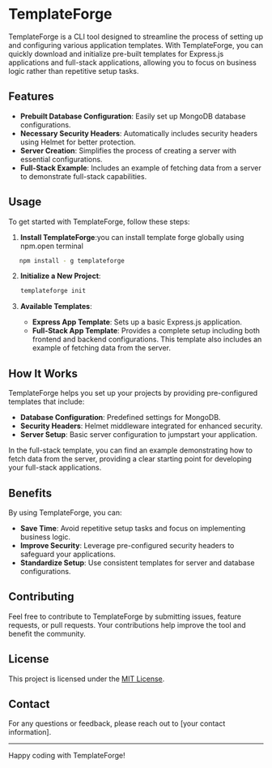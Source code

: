 # TemplateForge

TemplateForge is a CLI tool designed to streamline the process of setting up and configuring various application templates. With TemplateForge, you can quickly download and initialize pre-built templates for Express.js applications and full-stack applications, allowing you to focus on business logic rather than repetitive setup tasks.

## Features

- **Prebuilt Database Configuration**: Easily set up MongoDB database configurations.
- **Necessary Security Headers**: Automatically includes security headers using Helmet for better protection.
- **Server Creation**: Simplifies the process of creating a server with essential configurations.
- **Full-Stack Example**: Includes an example of fetching data from a server to demonstrate full-stack capabilities.

## Usage

To get started with TemplateForge, follow these steps:

1. **Install TemplateForge**:you can install template forge globally using npm.open terminal
 ```bash
    npm install - g templateforge
 ```

2. **Initialize a New Project**:
    ```bash
    templateforge init
    ```

3. **Available Templates**:
    - **Express App Template**: Sets up a basic Express.js application.
    - **Full-Stack App Template**: Provides a complete setup including both frontend and backend configurations. This template also includes an example of fetching data from the server.

## How It Works

TemplateForge helps you set up your projects by providing pre-configured templates that include:

- **Database Configuration**: Predefined settings for MongoDB.
- **Security Headers**: Helmet middleware integrated for enhanced security.
- **Server Setup**: Basic server configuration to jumpstart your application.

In the full-stack template, you can find an example demonstrating how to fetch data from the server, providing a clear starting point for developing your full-stack applications.

## Benefits

By using TemplateForge, you can:

- **Save Time**: Avoid repetitive setup tasks and focus on implementing business logic.
- **Improve Security**: Leverage pre-configured security headers to safeguard your applications.
- **Standardize Setup**: Use consistent templates for server and database configurations.

## Contributing

Feel free to contribute to TemplateForge by submitting issues, feature requests, or pull requests. Your contributions help improve the tool and benefit the community.

## License

This project is licensed under the [MIT License](LICENSE).

## Contact

For any questions or feedback, please reach out to [your contact information].

---

Happy coding with TemplateForge!